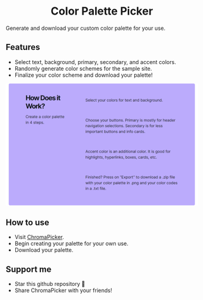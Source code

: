 <h1 align="center">
Color Palette Picker
</h1>
<p align="center>
<img src="https://github.com/michaeltikhonovsky/ChromaPicker/blob/master/src/assets/ChromaPicker_2.png" width="600>
</p>
<p align="center">
  Generate and download your custom color palette for your use.
</p>

## Features

- Select text, background, primary, secondary, and accent colors.
- Randomly generate color schemes for the sample site.
- Finalize your color scheme and download your palette!

<p align="center">
<img src="https://github.com/michaeltikhonovsky/ChromaPicker/blob/master/src/assets/ChromaPicker_1.png" width="600">
</p>

## How to use

- Visit [ChromaPicker](https://chroma-picker.vercel.app/).
- Begin creating your palette for your own use.
- Download your palette.

## Support me

- Star this github repository 🌟
- Share ChromaPicker with your friends!



